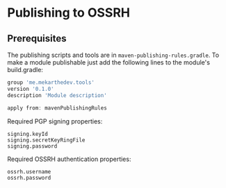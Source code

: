 # Publishing to OSSRH
## Prerequisites
The publishing scripts and tools are in `maven-publishing-rules.gradle`.
To make a module publishable just add the following lines to the module's build.gradle:

```groovy
group 'me.mekarthedev.tools'
version '0.1.0'
description 'Module description'

apply from: mavenPublishingRules
```

Required PGP signing properties:

```
signing.keyId
signing.secretKeyRingFile
signing.password
```

Required OSSRH authentication properties:

```
ossrh.username
ossrh.password
```
